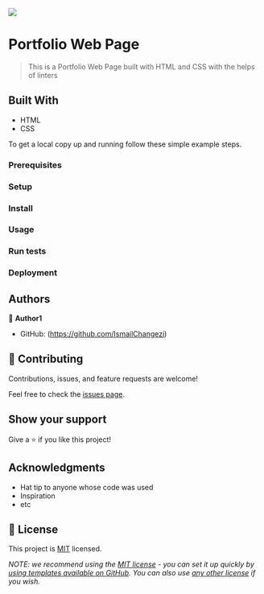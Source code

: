 ![](https://img.shields.io/badge/Microverse-blueviolet)

# Portfolio Web Page

> This is a Portfolio Web Page built with HTML and CSS with the helps of linters


## Built With

- HTML
- CSS





To get a local copy up and running follow these simple example steps.

### Prerequisites

### Setup

### Install

### Usage

### Run tests

### Deployment



## Authors

👤 **Author1**

- GitHub: (https://github.com/IsmailChangezi)




## 🤝 Contributing

Contributions, issues, and feature requests are welcome!

Feel free to check the [issues page](../../issues/).

## Show your support

Give a ⭐️ if you like this project!

## Acknowledgments

- Hat tip to anyone whose code was used
- Inspiration
- etc

## 📝 License

This project is [MIT](./LICENSE) licensed.

_NOTE: we recommend using the [MIT license](https://choosealicense.com/licenses/mit/) - you can set it up quickly by [using templates available on GitHub](https://docs.github.com/en/communities/setting-up-your-project-for-healthy-contributions/adding-a-license-to-a-repository). You can also use [any other license](https://choosealicense.com/licenses/) if you wish._
